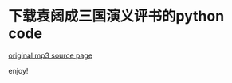 # 下载袁阔成三国演义评书的python code

[original mp3 source page](http://yuankuocheng.zgpingshu.com/76/)

enjoy!

